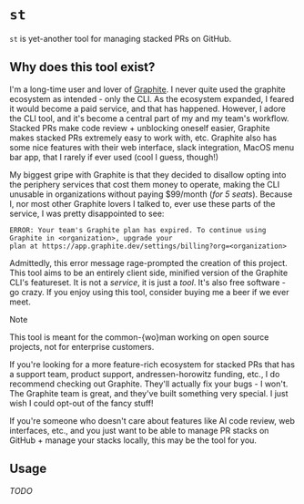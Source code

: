 # `st`

`st` is yet-another tool for managing stacked PRs on GitHub.

## Why does this tool exist?

I'm a long-time user and lover of [Graphite](https://github.com/withgraphite). I never quite used the graphite ecosystem
as intended - only the CLI. As the ecosystem expanded, I feared it would become a paid service, and that has happened.
However, I adore the CLI tool, and it's become a central part of my and my team's workflow.
Stacked PRs make code review + unblocking oneself easier, Graphite makes stacked PRs extremely easy to work with,
etc. Graphite also has some nice features with their web interface, slack integration, MacOS menu bar app, that I rarely
if ever used (cool I guess, though!)

My biggest gripe with Graphite is that they decided to disallow opting into the periphery services that cost them money
to operate, making the CLI unusable in organizations without paying $99/month (_for 5 seats_). Because I, nor most other
Graphite lovers I talked to, ever use these parts of the service, I was pretty disappointed to see:

```
ERROR: Your team's Graphite plan has expired. To continue using Graphite in <organization>, upgrade your 
plan at https://app.graphite.dev/settings/billing?org=<organization>
```

Admittedly, this error message rage-prompted the creation of this project. This tool aims to be an entirely client 
side, minified version of the Graphite CLI's featureset. It is not a _service_, it is just a _tool_. It's also free
software - go crazy. If you enjoy using this tool, consider buying me a beer if we ever meet.

> [!NOTE]
>
> This tool is meant for the common-{wo}man working on open source projects, not for enterprise customers.
>
> If you're looking for a more feature-rich ecosystem for stacked PRs that has a support team, product support, 
> andressen-horowitz funding, etc., I do recommend checking out Graphite. They'll actually fix your bugs - I won't.
> The Graphite team is great, and they've built something very special. I just wish I could opt-out of the fancy stuff!
>
> If you're someone who doesn't care about features like AI code review, web interfaces, etc., and you just want 
> to be able to manage PR stacks on GitHub + manage your stacks locally, this may be the tool for you.

## Usage

_TODO_ 

